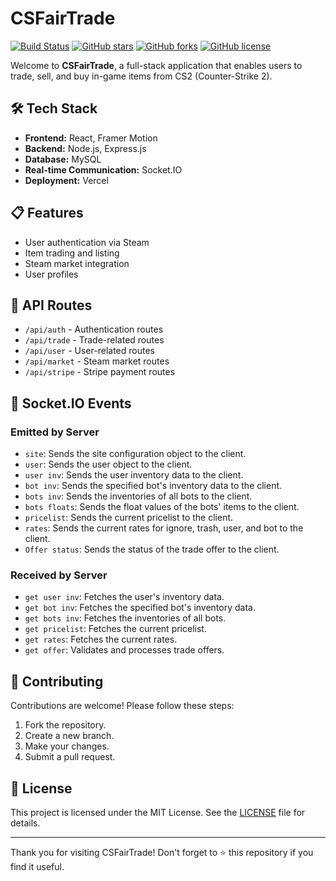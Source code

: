 # CSFairTrade

[![Build Status](https://img.shields.io/badge/build-passing-brightgreen)](https://github.com/RaymondSWE/CSFairTrade/actions)
[![GitHub stars](https://img.shields.io/github/stars/RaymondSWE/CSFairTrade)](https://github.com/RaymondSWE/CSFairTrade/stargazers)
[![GitHub forks](https://img.shields.io/github/forks/RaymondSWE/CSFairTrade)](https://github.com/RaymondSWE/CSFairTrade/network)
[![GitHub license](https://img.shields.io/github/license/RaymondSWE/CSFairTrade)](https://github.com/RaymondSWE/CSFairTrade/blob/main/LICENSE)

Welcome to **CSFairTrade**, a full-stack application that enables users to trade, sell, and buy in-game items from CS2 (Counter-Strike 2). 


## 🛠️ Tech Stack
- **Frontend:** React, Framer Motion
- **Backend:** Node.js, Express.js
- **Database:** MySQL
- **Real-time Communication:** Socket.IO
- **Deployment:** Vercel

## 📋 Features
- User authentication via Steam
- Item trading and listing
- Steam market integration
- User profiles

## 🔧 API Routes

- `/api/auth` - Authentication routes
- `/api/trade` - Trade-related routes
- `/api/user` - User-related routes
- `/api/market` - Steam market routes
- `/api/stripe` - Stripe payment routes

## 🔄 Socket.IO Events

### Emitted by Server

- `site`: Sends the site configuration object to the client.
- `user`: Sends the user object to the client.
- `user inv`: Sends the user inventory data to the client.
- `bot inv`: Sends the specified bot's inventory data to the client.
- `bots inv`: Sends the inventories of all bots to the client.
- `bots floats`: Sends the float values of the bots' items to the client.
- `pricelist`: Sends the current pricelist to the client.
- `rates`: Sends the current rates for ignore, trash, user, and bot to the client.
- `Offer status`: Sends the status of the trade offer to the client.

### Received by Server

- `get user inv`: Fetches the user's inventory data.
- `get bot inv`: Fetches the specified bot's inventory data.
- `get bots inv`: Fetches the inventories of all bots.
- `get pricelist`: Fetches the current pricelist.
- `get rates`: Fetches the current rates.
- `get offer`: Validates and processes trade offers.


## 🤝 Contributing

Contributions are welcome! Please follow these steps:

1. Fork the repository.
2. Create a new branch.
3. Make your changes.
4. Submit a pull request.


## 📄 License

This project is licensed under the MIT License. See the [LICENSE](LICENSE) file for details.

---

Thank you for visiting CSFairTrade! Don't forget to ⭐ this repository if you find it useful.
